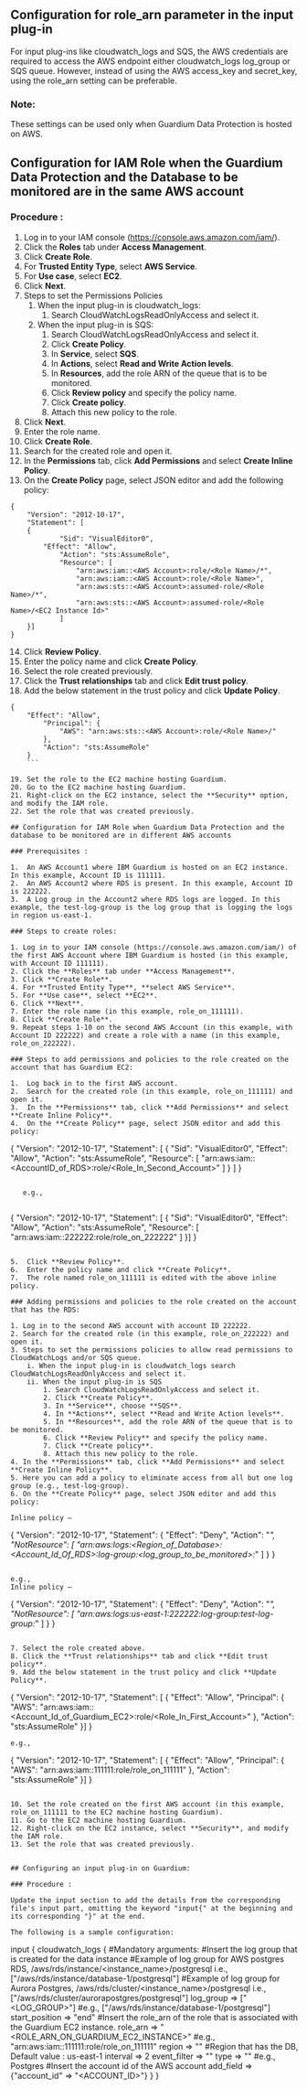 ## Configuration for role_arn parameter in the input plug-in

For input plug-ins like cloudwatch_logs and SQS, the AWS credentials are required to access the AWS endpoint either cloudwatch_logs log_group or SQS queue. However, instead of using the AWS access_key and secret_key, using the role_arn setting can be preferable.

### Note:

These settings can be used only when Guardium Data Protection is hosted on AWS.

## Configuration for IAM Role when the Guardium Data Protection and the Database to be monitored are in the same AWS account

### Procedure :

1.  Log in to your IAM console (https://console.aws.amazon.com/iam/).
2.  Click the **Roles** tab under **Access Management**.
3.  Click **Create Role**.
4.  For **Trusted Entity Type**, select **AWS Service**.
5.  For **Use case**, select **EC2**.
6.  Click **Next**.
7.  Steps to set the Permissions Policies
    1. When the input plug-in is cloudwatch_logs:
        1. Search CloudWatchLogsReadOnlyAccess and select it.
    2. When the input plug-in is SQS:
        1. Search CloudWatchLogsReadOnlyAccess and select it.
        2. Click **Create Policy**.
        3. In **Service**, select **SQS**.
        4. In **Actions**, select **Read and Write Action levels**.
        5. In **Resources**, add the role ARN of the queue that is to be monitored.
        6. Click **Review policy** and specify the policy name.
        7. Click **Create policy**.
        8. Attach this new policy to the role.
8.  Click **Next**.
9.  Enter the role name.
10. Click **Create Role**.
11. Search for the created role and open it.
12.	In the **Permissions** tab, click **Add Permissions** and select **Create Inline Policy**.
13.	On the **Create Policy** page, select JSON editor and add the following policy:

```
{
	"Version": "2012-10-17",
	"Statement": [
	{
    		"Sid": "VisualEditor0",
   	 	"Effect": "Allow",
    		"Action": "sts:AssumeRole",
    		"Resource": [
        		"arn:aws:iam::<AWS Account>:role/<Role Name>/*",
        		"arn:aws:iam::<AWS Account>:role/<Role Name>",
        		"arn:aws:sts::<AWS Account>:assumed-role/<Role Name>/*",
        		"arn:aws:sts::<AWS Account>:assumed-role/<Role Name>/<EC2 Instance Id>"
    		]
	}]
}
```

14. Click **Review Policy**.
15. Enter the policy name and click **Create Policy**.
16. Select the role created previously.
17. Click the **Trust relationships** tab and click **Edit trust policy**.
18. Add the below statement in the trust policy and click **Update Policy**.

```
{
	"Effect": "Allow",
        "Principal": {
            "AWS": "arn:aws:sts::<AWS Account>:role/<Role Name>/"
        },
        "Action": "sts:AssumeRole"
    }
    ```

19. Set the role to the EC2 machine hosting Guardium.
20. Go to the EC2 machine hosting Guardium.
21. Right-click on the EC2 instance, select the **Security** option, and modify the IAM role.
22. Set the role that was created previously.

## Configuration for IAM Role when Guardium Data Protection and the database to be monitored are in different AWS accounts

### Prerequisites :

1.  An AWS Account1 where IBM Guardium is hosted on an EC2 instance. In this example, Account ID is 111111.
2.  An AWS Account2 where RDS is present. In this example, Account ID is 222222.
3.  A Log group in the Account2 where RDS logs are logged. In this example, the test-log-group is the log group that is logging the logs in region us-east-1.

### Steps to create roles:

1. Log in to your IAM console (https://console.aws.amazon.com/iam/) of the first AWS Account where IBM Guardium is hosted (in this example, with Account ID 111111).
2. Click the **Roles** tab under **Access Management**.
3. Click **Create Role**.
4. For **Trusted Entity Type**, **select AWS Service**.
5. For **Use case**, select **EC2**.
6. Click **Next**.
7. Enter the role name (in this example, role_on_111111).
8. Click **Create Role**.
9. Repeat steps 1-10 on the second AWS Account (in this example, with Account ID 222222) and create a role with a name (in this example, role_on_222222).

### Steps to add permissions and policies to the role created on the account that has Guardium EC2:

1.  Log back in to the first AWS account.
2.  Search for the created role (in this example, role_on_111111) and open it.
3.	In the **Permissions** tab, click **Add Permissions** and select **Create Inline Policy**.
4.	On the **Create Policy** page, select JSON editor and add this policy:

```
{
           "Version": "2012-10-17",
           "Statement": [
           {
               "Sid": "VisualEditor0",
               "Effect": "Allow",
               "Action": "sts:AssumeRole",
               "Resource": [
               "arn:aws:iam::<AccountID_of_RDS>:role/<Role_In_Second_Account>"
               ]
           }
           ]
}
```
   
   e.g.,
   
```
{
	"Version": "2012-10-17",
        "Statement": [
        {
        	"Sid": "VisualEditor0",
                "Effect": "Allow",
                "Action": "sts:AssumeRole",
                "Resource": [
                	"arn:aws:iam::222222:role/role_on_222222"
                ]
         }]
}
```

5.  Click **Review Policy**.
6.  Enter the policy name and click **Create Policy**.
7.  The role named role_on_111111 is edited with the above inline policy.

### Adding permissions and policies to the role created on the account that has the RDS:

1. Log in to the second AWS account with account ID 222222.
2. Search for the created role (in this example, role_on_222222) and open it.
3. Steps to set the permissions policies to allow read permissions to CloudWatchLogs and/or SQS queue.
    i. When the input plug-in is cloudwatch_logs search CloudWatchLogsReadOnlyAccess and select it.
    ii. When the input plug-in is SQS 
		1. Search CloudWatchLogsReadOnlyAccess and select it.
		2. Click **Create Policy**.
		3. In **Service**, choose **SQS**.
		4. In **Actions**, select **Read and Write Action levels**.
		5. In **Resources**, add the role ARN of the queue that is to be monitored.
		6. Click **Review Policy** and specify the policy name.
		7. Click **Create policy**.
		8. Attach this new policy to the role.
4. In the **Permissions** tab, click **Add Permissions** and select **Create Inline Policy**.
5. Here you can add a policy to eliminate access from all but one log group (e.g., test-log-group).
6. On the **Create Policy** page, select JSON editor and add this policy:

Inline policy –
```
{
      "Version": "2012-10-17",
      "Statement": {
      		"Effect": "Deny",
         	"Action": "*",
         	"NotResource": [
            		"arn:aws:logs:<Region_of_Database>:<Account_Id_Of_RDS>:log-group:<log_group_to_be_monitored>:*" ]
      }
}
```

e.g.,
Inline policy –
```
{
	"Version": "2012-10-17",
	"Statement": {
		"Effect": "Deny",
		"Action": "*",
		"NotResource": [
			"arn:aws:logs:us-east-1:222222:log-group:test-log-group:*"
		]
	}
}
```

7. Select the role created above.
8. Click the **Trust relationships** tab and click **Edit trust policy**.
9. Add the below statement in the trust policy and click **Update Policy**.

```
{
       "Version": "2012-10-17",
       "Statement": [
       {
           "Effect": "Allow",
           "Principal": {
               "AWS": "arn:aws:iam::<Account_Id_of_Guardium_EC2>:role/<Role_In_First_Account>"
           },
           "Action": "sts:AssumeRole"
       }]
}
```
e.g.,

 ```
{
	"Version": "2012-10-17",
	"Statement": [
	{
		"Effect": "Allow",
		"Principal": {
				"AWS": "arn:aws:iam::111111:role/role_on_111111"
		},
		"Action": "sts:AssumeRole"
	}]
}
```

10. Set the role created on the first AWS account (in this example, role_on_111111 to the EC2 machine hosting Guardium).
11. Go to the EC2 machine hosting Guardium.
12. Right-click on the EC2 instance, select **Security**, and modify the IAM role.
13. Set the role that was created previously.


## Configuring an input plug-in on Guardium:

### Procedure :

Update the input section to add the details from the corresponding file's input part, omitting the keyword "input{" at the beginning and its corresponding "}" at the end.

The following is a sample configuration:

```
input {
	cloudwatch_logs {
	#Mandatory arguments:
	#Insert the log group that is created for the data instance 
	#Example of log group for AWS postgres RDS, /aws/rds/instance/<instance_name>/postgresql i.e., ["/aws/rds/instance/database-1/postgresql"]
	#Example of log group for Aurora Postgres, /aws/rds/cluster/<instance_name>/postgresql i.e., ["/aws/rds/cluster/aurorapostgres/postgresql"]
	log_group => ["<LOG_GROUP>"]  #e.g., ["/aws/rds/instance/database-1/postgresql"]
	start_position => "end"
	#Insert the role_arn of the role that is associated with the Guardium EC2 instance.
	role_arn => "<ROLE_ARN_ON_GUARDIUM_EC2_INSTANCE>"   #e.g., "arn:aws:iam::111111:role/role_on_111111" 
	region => "<REGION>" #Region that has the DB, Default value : us-east-1
	interval => 2
	event_filter => ""
	type => "<TYPE>"  #e.g., Postgres
	#Insert the account id of the AWS account
	add_field => {"account_id" => "<ACCOUNT_ID>"}
	}
}
```
